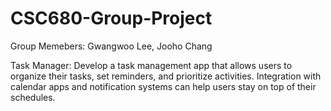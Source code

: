 # CSC680-Group-Project

Group Memebers: Gwangwoo Lee, Jooho Chang

Task Manager: Develop a task management app that allows users to organize their tasks, set reminders, and prioritize activities. Integration with calendar apps and notification systems can help users stay on top of their schedules.

